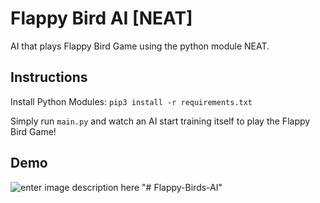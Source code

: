 # Flappy Bird AI [NEAT]
AI that plays Flappy Bird Game using the python module NEAT.

##  Instructions
Install Python Modules:
 `pip3 install -r requirements.txt`
 
 Simply run `main.py` and watch an AI start training itself to play the Flappy Bird Game!

## Demo

![enter image description here](https://raw.githubusercontent.com/imabhisht/Flappy-Bird-AI-Game/master/flappybird.gif)
"# Flappy-Birds-AI" 
